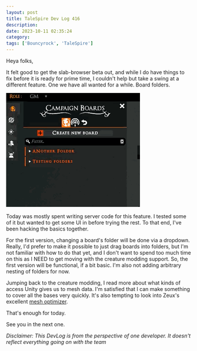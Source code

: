 ```yaml
---
layout: post
title: TaleSpire Dev Log 416
description:
date: 2023-10-11 02:35:24
category:
tags: ['Bouncyrock', 'TaleSpire']
---
```


Heya folks,

It felt good to get the slab-browser beta out, and while I do have things to fix before it is ready for prime time, I couldn't help but take a swing at a different feature. One we have all wanted for a while. Board folders.

![janky unfinished folder with a board in it](/assets/videos/boardFolder0.gif)

Today was mostly spent writing server code for this feature. I tested some of it but wanted to get some UI in before trying the rest. To that end, I've been hacking the basics together.

For the first version, changing a board's folder will be done via a dropdown. Really, I'd prefer to make it possible to just drag boards into folders, but I'm not familiar with how to do that yet, and I don't want to spend too much time on this as I NEED to get moving with the creature modding support. So, the first version will be functional, if a bit basic. I'm also not adding arbitrary nesting of folders for now.

Jumping back to the creature modding, I read more about what kinds of access Unity gives us to mesh data. I'm satisfied that I can make something to cover all the bases very quickly. It's also tempting to look into Zeux's excellent [mesh optimizer](https://github.com/zeux/meshoptimizer).

That's enough for today. 

See you in the next one.

*Disclaimer: This DevLog is from the perspective of one developer. It doesn't reflect everything going on with the team*
